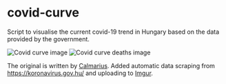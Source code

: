 # covid-curve
Script to visualise the current covid-19 trend in Hungary based on the data provided by the government.

![Covid curve image](https://i.imgur.com/KKTM1VX.png)
![Covid curve deaths image](https://i.imgur.com/he4Qpif.png)

The original is written by [Calmarius](https://github.com/Calmarius). Added automatic data scraping from https://koronavirus.gov.hu/ and uploading to [Imgur](https://imgur.com/).
